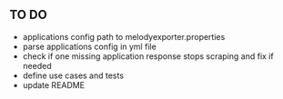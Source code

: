 ## TO DO
* applications config path to melodyexporter.properties
* parse applications config in yml file
* check if one missing application response stops scraping and fix if needed
* define use cases and tests
* update README

